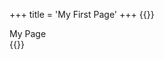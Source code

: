 +++
title = 'My First Page'
+++
{{<rawhtml>}}
<div class="display-4 m-2">My Page</div>
{{</rawhtml>}}